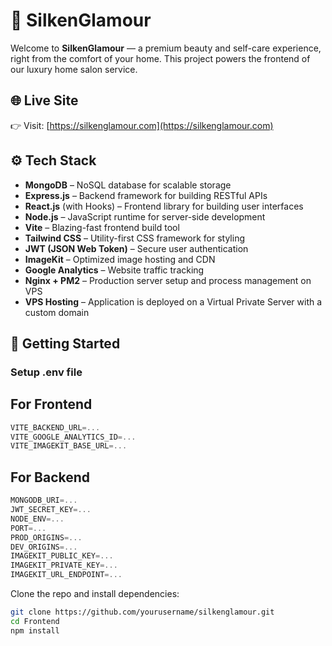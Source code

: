   # 💅 SilkenGlamour
  
  Welcome to **SilkenGlamour** — a premium beauty and self-care experience, right from the comfort of your home. This project powers the frontend of our luxury home salon service.
  
  ## 🌐 Live Site
  
  👉 Visit: [https://silkenglamour.com](https://silkenglamour.com) 
  
  ## ⚙️ Tech Stack
  
  - **MongoDB** – NoSQL database for scalable storage
  - **Express.js** – Backend framework for building RESTful APIs
  - **React.js** (with Hooks) – Frontend library for building user interfaces
  - **Node.js** – JavaScript runtime for server-side development
  - **Vite** – Blazing-fast frontend build tool
  - **Tailwind CSS** – Utility-first CSS framework for styling
  - **JWT (JSON Web Token)** – Secure user authentication
  - **ImageKit** – Optimized image hosting and CDN
  - **Google Analytics** – Website traffic tracking
  - **Nginx + PM2** – Production server setup and process management on VPS
  - **VPS Hosting** – Application is deployed on a Virtual Private Server with a custom domain
  
  ## 🚀 Getting Started
  
  ### Setup .env file 
  ## For Frontend
  
  ```js
  VITE_BACKEND_URL=...
  VITE_GOOGLE_ANALYTICS_ID=...
  VITE_IMAGEKIT_BASE_URL=...
  ```
  
  ## For Backend
  ```js
  MONGODB_URI=...
  JWT_SECRET_KEY=...
  NODE_ENV=...
  PORT=...
  PROD_ORIGINS=...
  DEV_ORIGINS=...
  IMAGEKIT_PUBLIC_KEY=...
  IMAGEKIT_PRIVATE_KEY=...
  IMAGEKIT_URL_ENDPOINT=...
  ```
  
  Clone the repo and install dependencies:
  
  ```bash
  git clone https://github.com/yourusername/silkenglamour.git
  cd Frontend
  npm install
  
